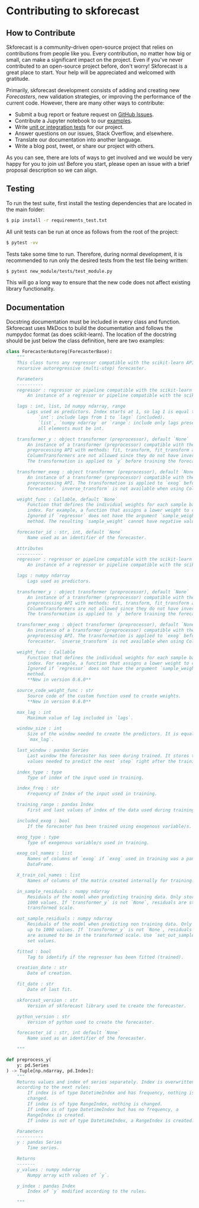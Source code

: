 # Contributing to skforecast

## How to Contribute

Skforecast is a community-driven open-source project that relies on contributions from people like you. Every contribution, no matter how big or small, can make a significant impact on the project. Even if you've never contributed to an open-source project before, don't worry! Skforecast is a great place to start. Your help will be appreciated and welcomed with gratitude.

Primarily, skforecast development consists of adding and creating new *Forecasters*, new validation strategies, or improving the performance of the current code. However, there are many other ways to contribute:

- Submit a bug report or feature request on [GitHub Issues](https://github.com/JoaquinAmatRodrigo/skforecast/issues).
- Contribute a Jupyter notebook to our [examples](https://joaquinamatrodrigo.github.io/skforecast/latest/examples/examples.html).
- Write [unit or integration tests](https://docs.pytest.org/en/7.2.x/) for our project.
- Answer questions on our issues, Stack Overflow, and elsewhere.
- Translate our documentation into another language.
- Write a blog post, tweet, or share our project with others.

As you can see, there are lots of ways to get involved and we would be very happy for you to join us! Before you start, please open an issue with a brief proposal description so we can align.


## Testing

To run the test suite, first install the testing dependencies that are located in the main folder:

```bash
$ pip install -r requirements_test.txt
```

All unit tests can be run at once as follows from the root of the project:

```bash
$ pytest -vv
```

Tests take some time to run. Therefore, during normal development, it is recommended to run only the desired tests from the test file being written:

```bash
$ pytest new_module/tests/test_module.py
```

This will go a long way to ensure that the new code does not affect existing library functionality.

## Documentation

Docstring documentation must be included in every class and function. Skforecast uses MkDocs to build the documentation and follows the numpydoc format (as does scikit-learn). The location of the docstring should be just below the class definition, here are two examples:

```python
class ForecasterAutoreg(ForecasterBase):
    """
    This class turns any regressor compatible with the scikit-learn API into a
    recursive autoregressive (multi-step) forecaster.

    Parameters
    ----------
    regressor : regressor or pipeline compatible with the scikit-learn API
        An instance of a regressor or pipeline compatible with the scikit-learn API.

    lags : int, list, 1d numpy ndarray, range
        Lags used as predictors. Index starts at 1, so lag 1 is equal to t-1.
            `int`: include lags from 1 to `lags` (included).
            `list`, `numpy ndarray` or `range`: include only lags present in `lags`,
            all elements must be int.

    transformer_y : object transformer (preprocessor), default `None`
        An instance of a transformer (preprocessor) compatible with the scikit-learn
        preprocessing API with methods: fit, transform, fit_transform and inverse_transform.
        ColumnTransformers are not allowed since they do not have inverse_transform method.
        The transformation is applied to `y` before training the forecaster. 

    transformer_exog : object transformer (preprocessor), default `None`
        An instance of a transformer (preprocessor) compatible with the scikit-learn
        preprocessing API. The transformation is applied to `exog` before training the
        forecaster. `inverse_transform` is not available when using ColumnTransformers.

    weight_func : Callable, default `None`
        Function that defines the individual weights for each sample based on the
        index. For example, a function that assigns a lower weight to certain dates.
        Ignored if `regressor` does not have the argument `sample_weight` in its `fit`
        method. The resulting `sample_weight` cannot have negative values.

    forecaster_id : str, int, default `None`
        Name used as an identifier of the forecaster.

    Attributes
    ----------
    regressor : regressor or pipeline compatible with the scikit-learn API
        An instance of a regressor or pipeline compatible with the scikit-learn API.

    lags : numpy ndarray
        Lags used as predictors.

    transformer_y : object transformer (preprocessor), default `None`
        An instance of a transformer (preprocessor) compatible with the scikit-learn
        preprocessing API with methods: fit, transform, fit_transform and inverse_transform.
        ColumnTransformers are not allowed since they do not have inverse_transform method.
        The transformation is applied to `y` before training the forecaster.

    transformer_exog : object transformer (preprocessor), default `None`
        An instance of a transformer (preprocessor) compatible with the scikit-learn
        preprocessing API. The transformation is applied to `exog` before training the
        forecaster. `inverse_transform` is not available when using ColumnTransformers.

    weight_func : Callable
        Function that defines the individual weights for each sample based on the
        index. For example, a function that assigns a lower weight to certain dates.
        Ignored if `regressor` does not have the argument `sample_weight` in its `fit`
        method.
        **New in version 0.6.0**

    source_code_weight_func : str
        Source code of the custom function used to create weights.
        **New in version 0.6.0**

    max_lag : int
        Maximum value of lag included in `lags`.

    window_size : int
        Size of the window needed to create the predictors. It is equal to
        `max_lag`.

    last_window : pandas Series
        Last window the forecaster has seen during trained. It stores the
        values needed to predict the next `step` right after the training data.

    index_type : type
        Type of index of the input used in training.

    index_freq : str
        Frequency of Index of the input used in training.

    training_range : pandas Index
        First and last values of index of the data used during training.

    included_exog : bool
        If the forecaster has been trained using exogenous variable/s.

    exog_type : type
        Type of exogenous variable/s used in training.

    exog_col_names : list
        Names of columns of `exog` if `exog` used in training was a pandas
        DataFrame.

    X_train_col_names : list
        Names of columns of the matrix created internally for training.

    in_sample_residuals : numpy ndarray
        Residuals of the model when predicting training data. Only stored up to
        1000 values. If `transformer_y` is not `None`, residuals are stored in the
        transformed scale.

    out_sample_residuals : numpy ndarray
        Residuals of the model when predicting non training data. Only stored
        up to 1000 values. If `transformer_y` is not `None`, residuals
        are assumed to be in the transformed scale. Use `set_out_sample_residuals` to
        set values.

    fitted : bool
        Tag to identify if the regressor has been fitted (trained).

    creation_date : str
        Date of creation.

    fit_date : str
        Date of last fit.

    skforcast_version : str
        Version of skforecast library used to create the forecaster.

    python_version : str
        Version of python used to create the forecaster.

    forecaster_id : str, int default `None`
        Name used as an identifier of the forecaster.

    """
```

```python
def preprocess_y(
    y: pd.Series
) -> Tuple[np.ndarray, pd.Index]:
    """
    Returns values and index of series separately. Index is overwritten 
    according to the next rules:
        If index is of type DatetimeIndex and has frequency, nothing is 
        changed.
        If index is of type RangeIndex, nothing is changed.
        If index is of type DatetimeIndex but has no frequency, a 
        RangeIndex is created.
        If index is not of type DatetimeIndex, a RangeIndex is created.

    Parameters
    ----------        
    y : pandas Series
        Time series.

    Returns 
    -------
    y_values : numpy ndarray
        Numpy array with values of `y`.

    y_index : pandas Index
        Index of `y` modified according to the rules.

    """
```
